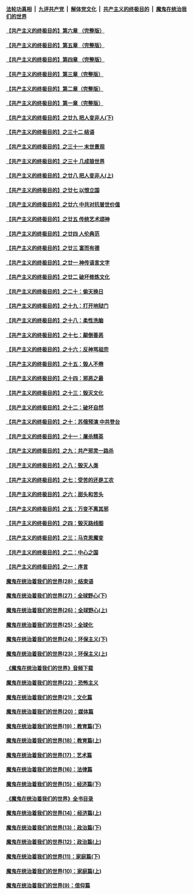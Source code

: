 

####  [法轮功真相](../../../../basic/blob/master/README.md?t=05251331) &nbsp;|&nbsp; [九评共产党](../../../../9ping.md/blob/master/README.md?t=05251331) &nbsp;|&nbsp; [解体党文化](../../../../jtdwh.md/blob/master/README.md?t=05251331)  &nbsp;|&nbsp; [共产主义的终极目的](../../../../gczydzjmd.md/blob/master/README.md?t=05251331) &nbsp;|&nbsp; [魔鬼在统治我们的世界](../../../../mgztzwmdsj.md/blob/master/README.md?t=05251331) 

#### [【共产主义的终极目的】第六章 （完整版）](../pages/nsc422/n11428913.md?t=05251331) 

#### [【共产主义的终极目的】第五章 （完整版）](../pages/nsc422/n11428912.md?t=05251331) 

#### [【共产主义的终极目的】第四章 （完整版）](../pages/nsc422/n11428907.md?t=05251331) 

#### [【共产主义的终极目的】第三章（完整版）](../pages/nsc422/n11428848.md?t=05251331) 

#### [【共产主义的终极目的】第二章（完整版）](../pages/nsc422/n11428831.md?t=05251331) 

#### [【共产主义的终极目的】第一章（完整版）](../pages/nsc422/n11417651.md?t=05251331) 

#### [【共产主义的终极目的】之廿九 把人变非人(下)](../pages/nsc422/n11344140.md?t=05251331) 

#### [【共产主义的终极目的】之三十二 结语](../pages/nsc422/n11360535.md?t=05251331) 

#### [【共产主义的终极目的】之三十一 末世景观](../pages/nsc422/n11351129.md?t=05251331) 

#### [【共产主义的终极目的】之三十 几成狼世界](../pages/nsc422/n11348280.md?t=05251331) 

#### [【共产主义的终极目的】之廿八 把人变非人(上)](../pages/nsc422/n11340492.md?t=05251331) 

#### [【共产主义的终极目的】之廿七 以恨立国](../pages/nsc422/n11336944.md?t=05251331) 

#### [【共产主义的终极目的】之廿六 中共对抗普世价值](../pages/nsc422/n11324785.md?t=05251331) 

#### [【共产主义的终极目的】之廿五 传统艺术颂神](../pages/nsc422/n11296396.md?t=05251331) 

#### [【共产主义的终极目的】之廿四 人伦典范](../pages/nsc422/n11296397.md?t=05251331) 

#### [【共产主义的终极目的】之廿三 富而有德](../pages/nsc422/n11283598.md?t=05251331) 

#### [【共产主义的终极目的】之廿一 神传语言文字](../pages/nsc422/n11263265.md?t=05251331) 

#### [【共产主义的终极目的】之廿二 破坏修炼文化](../pages/nsc422/n11245728.md?t=05251331) 

#### [【共产主义的终极目的】之二十：偷天换日](../pages/nsc422/n11238846.md?t=05251331) 

#### [【共产主义的终极目的】之十九：打开地狱门](../pages/nsc422/n11206376.md?t=05251331) 

#### [【共产主义的终极目的】之十八：柔性洗脑](../pages/nsc422/n11199994.md?t=05251331) 

#### [【共产主义的终极目的】之十七：颠倒善恶](../pages/nsc422/n11179782.md?t=05251331) 

#### [【共产主义的终极目的】之十六：反神骂祖宗](../pages/nsc422/n11166798.md?t=05251331) 

#### [【共产主义的终极目的】之十五：毁人不倦](../pages/nsc422/n11166792.md?t=05251331) 

#### [【共产主义的终极目的】之十四：邪恶之最](../pages/nsc422/n11150249.md?t=05251331) 

#### [【共产主义的终极目的】之十三：毁灭文化](../pages/nsc422/n11135227.md?t=05251331) 

#### [【共产主义的终极目的】之十二：破坏自然](../pages/nsc422/n11135214.md?t=05251331) 

#### [【共产主义的终极目的】之十：苏俄预演 中共登台](../pages/nsc422/n11118424.md?t=05251331) 

#### [【共产主义的终极目的】之十一：屠杀精英](../pages/nsc422/n11118442.md?t=05251331) 

#### [【共产主义的终极目的】之九：共产邪灵一路杀](../pages/nsc422/n11114139.md?t=05251331) 

#### [【共产主义的终极目的】之八：毁灭人类](../pages/nsc422/n11108503.md?t=05251331) 

#### [【共产主义的终极目的】之七：受苦的还是工农](../pages/nsc422/n11101809.md?t=05251331) 

#### [【共产主义的终极目的】之六：甜头和苦头](../pages/nsc422/n11096971.md?t=05251331) 

#### [【共产主义的终极目的】之五：万变不离其邪](../pages/nsc422/n11091285.md?t=05251331) 

#### [【共产主义的终极目的】之四：毁灭路线图](../pages/nsc422/n11086284.md?t=05251331) 

#### [【共产主义的终极目的】之三：马克思魔变](../pages/nsc422/n11061941.md?t=05251331) 

#### [【共产主义的终极目的】之二：中心之国](../pages/nsc422/n11047728.md?t=05251331) 

#### [【共产主义的终极目的】之一：序言](../pages/nsc422/n11086077.md?t=05251331) 

#### [魔鬼在统治着我们的世界(28)：结束语](../pages/nsc422/n10936246.md?t=05251331) 

#### [魔鬼在统治着我们的世界(27)：全球野心(下)](../pages/nsc422/n10928319.md?t=05251331) 

#### [魔鬼在统治着我们的世界(26)：全球野心(上)](../pages/nsc422/n10900318.md?t=05251331) 

#### [魔鬼在统治着我们的世界(25)：全球化](../pages/nsc422/n10788205.md?t=05251331) 

#### [魔鬼在统治着我们的世界(24)：环保主义(下)](../pages/nsc422/n10695307.md?t=05251331) 

#### [魔鬼在统治着我们的世界(23)：环保主义(上)](../pages/nsc422/n10688613.md?t=05251331) 

#### [《魔鬼在统治着我们的世界》音频下载](../pages/nsc422/n10635553.md?t=05251331) 

#### [魔鬼在统治着我们的世界(22)：恐怖主义](../pages/nsc422/n10614727.md?t=05251331) 

#### [魔鬼在统治着我们的世界(21)：文化篇](../pages/nsc422/n10597706.md?t=05251331) 

#### [魔鬼在统治着我们的世界(20)：媒体篇](../pages/nsc422/n10586579.md?t=05251331) 

#### [魔鬼在统治着我们的世界(19)：教育篇(下)](../pages/nsc422/n10564808.md?t=05251331) 

#### [魔鬼在统治着我们的世界(18)：教育篇(上)](../pages/nsc422/n10526970.md?t=05251331) 

#### [魔鬼在统治着我们的世界(17)：艺术篇](../pages/nsc422/n10499093.md?t=05251331) 

#### [魔鬼在统治着我们的世界(16)：法律篇](../pages/nsc422/n10485969.md?t=05251331) 

#### [魔鬼在统治着我们的世界(15)：经济篇(下)](../pages/nsc422/n10469975.md?t=05251331) 

#### [《魔鬼在统治着我们的世界》全书目录](../pages/nsc422/n10464261.md?t=05251331) 

#### [魔鬼在统治着我们的世界(14)：经济篇(上)](../pages/nsc422/n10457370.md?t=05251331) 

#### [魔鬼在统治着我们的世界(13)：政治篇(下)](../pages/nsc422/n10448270.md?t=05251331) 

#### [魔鬼在统治着我们的世界(12)：政治篇(上)](../pages/nsc422/n10444576.md?t=05251331) 

#### [魔鬼在统治着我们的世界(11)：家庭篇(下)](../pages/nsc422/n10440961.md?t=05251331) 

#### [魔鬼在统治着我们的世界(10)：家庭篇(上)](../pages/nsc422/n10435448.md?t=05251331) 

#### [魔鬼在统治着我们的世界(9)：信仰篇](../pages/nsc422/n10432159.md?t=05251331) 

